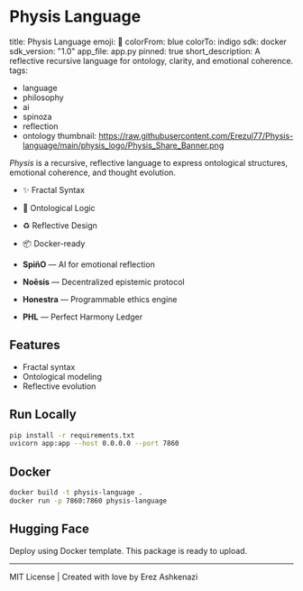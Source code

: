 # Physis Language
title: Physis Language
emoji: 🧬
colorFrom: blue
colorTo: indigo
sdk: docker
sdk_version: "1.0"
app_file: app.py
pinned: true
short_description: A reflective recursive language for ontology, clarity, and emotional coherence.
tags:
  - language
  - philosophy
  - ai
  - spinoza
  - reflection
  - ontology
thumbnail: https://raw.githubusercontent.com/Erezul77/Physis-language/main/physis_logo/Physis_Share_Banner.png

_Physis_ is a recursive, reflective language to express ontological structures, emotional coherence, and thought evolution.

- ✨ Fractal Syntax
- 🧠 Ontological Logic
- ♻️ Reflective Design
- 📦 Docker-ready


- **SpiñO** — AI for emotional reflection
- **Noēsis** — Decentralized epistemic protocol
- **Honestra** — Programmable ethics engine
- **PHL** — Perfect Harmony Ledger

## Features

- Fractal syntax
- Ontological modeling
- Reflective evolution

## Run Locally

```bash
pip install -r requirements.txt
uvicorn app:app --host 0.0.0.0 --port 7860
```

## Docker

```bash
docker build -t physis-language .
docker run -p 7860:7860 physis-language
```

## Hugging Face

Deploy using Docker template. This package is ready to upload.

---
MIT License | Created with love by Erez Ashkenazi


